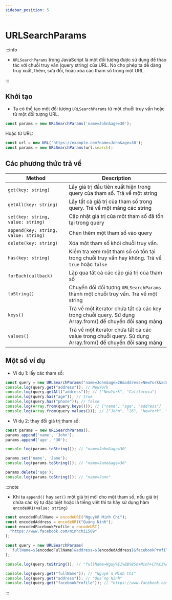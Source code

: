 ```yaml
---
sidebar_position: 5
---
```

# URLSearchParams

:::info

- `URLSearchParams` trong JavaScript là một đối tượng được sử dụng để thao tác với chuỗi truy vấn (query string) của URL. Nó cho phép ta dễ dàng truy xuất, thêm, sửa đổi, hoặc xóa các tham số trong một URL.

:::

## Khởi tạo

- Ta có thể tạo một đối tượng `URLSearchParams` từ một chuỗi truy vấn hoặc từ một đối tượng URL.

```js
const params = new URLSearchParams('name=John&age=30');
```

Hoặc từ URL:

```js
const url = new URL('https://example.com?name=John&age=30');
const params = new URLSearchParams(url.search);
```

## Các phương thức trả về

| Method                                 | Description                                                                                                               |
| -------------------------------------- | ------------------------------------------------------------------------------------------------------------------------- |
| `get(key: string)`                   | Lấy giá trị đầu tiên xuất hiện trong query của tham số. Trả về một string                                    |
| `getAll(key: string)`                | Lấy tất cả giá trị của tham số trong query. Trả về một mảng các string                                        |
| `set(key: string, value: string)`    | Cập nhật giá trị của một tham số đã tồn tại trong query                                                        |
| `append(key: string, value: string)` | Chèn thêm một tham số vào query                                                                                      |
| `delete(key: string)`                | Xóa một tham số khỏi chuỗi truy vấn.                                                                                |
| `has(key: string)`                   | Kiểm tra xem một tham số có tồn tại trong chuỗi truy vấn hay không. Trả về `true` hoặc `false`            |
| `forEach(callback)`                  | Lặp qua tất cả các cặp giá trị của tham số                                                                       |
| `toString()`                         | Chuyển đổi đối tượng `URLSearchParams` thành một chuỗi truy vấn. Trả về một string                        |
| `keys()`                             | Trả về một iterator chứa tất cả các key trong chuỗi query. Sử dụng Array.from() để chuyển đổi sang mảng   |
| `values()`                           | Trả về một iterator chứa tất cả các value trong chuỗi query. Sử dụng Array.from() để chuyển đổi sang mảng |

## Một số ví dụ

- Ví dụ 1: lấy các tham số:

```js
const query = new URLSearchParams("name=John&age=26&address=NewYork&address=California")
console.log(query.get("address")); // NewYork
console.log(query.getAll("address")); // ["NewYork", "California"]
console.log(query.has("age")); // true
console.log(query.has("phone")); // false
console.log(Array.from(query.keys())); // ["name", "age", "address"]
console.log(Array.from(query.values())); // ["John", "26", "NewYork", "California"]
```

- Ví dụ 2: thay đổi giá trị tham số:

```js
const params = new URLSearchParams();
params.append('name', 'John');
params.append('age', '30');

console.log(params.toString()); // "name=John&age=30"

params.set('name', 'Jane');
console.log(params.toString()); // "name=Jane&age=30"

params.delete('age');
console.log(params.toString()); // "name=Jane"

```

:::note

- Khi ta `append()` hay `set()` một giá trị mới cho một tham số, nếu giá trị chứa các ký tự đặc biệt hoặc là tiếng việt thì ta hãy sử dụng hàm `encodeURI(value: string)`

```js
const encodedFullName = encodeURI("Nguyễn Minh Chí");
const encodedAddress = encodeURI("Quảng Ninh");
const encodedFacebookProfile = encodeURI(
  "https://www.facebook.com/minhchi1509"
);

const query = new URLSearchParams(
  `fullName=${encodedFullName}&address=${encodedAddress}&facebookProfile=${encodedFacebookProfile}`
);

console.log(query.toString()); // "fullName=Nguy%E1%BB%85n+Minh+Ch%C3%AD&address=Qu%E1%BA%A3ng+Ninh&facebookProfile=https%3A%2F%2Fwww.facebook.com%2Fminhchi1509"

console.log(query.get("fullName")); // "Nguyễn Minh Chí"
console.log(query.get("address")); // "Quảng Ninh"
console.log(query.get("facebookProfile")); // "https://www.facebook.com/minhchi1509"
```

:::
